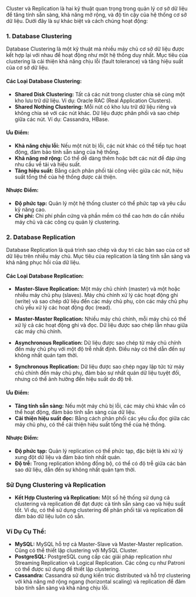 Cluster và Replication là hai kỹ thuật quan trọng trong quản lý cơ sở dữ liệu để tăng tính sẵn sàng, khả năng mở rộng, và độ tin cậy của hệ thống cơ sở dữ liệu. Dưới đây là sự khác biệt và cách chúng hoạt động:

### 1. Database Clustering

Database Clustering là một kỹ thuật mà nhiều máy chủ cơ sở dữ liệu được kết hợp lại với nhau để hoạt động như một hệ thống duy nhất. Mục tiêu của clustering là cải thiện khả năng chịu lỗi (fault tolerance) và tăng hiệu suất của cơ sở dữ liệu.

#### Các Loại Database Clustering:

- **Shared Disk Clustering:** Tất cả các nút trong cluster chia sẻ cùng một kho lưu trữ dữ liệu. Ví dụ: Oracle RAC (Real Application Clusters).
- **Shared Nothing Clustering:** Mỗi nút có kho lưu trữ dữ liệu riêng và không chia sẻ với các nút khác. Dữ liệu được phân phối và sao chép giữa các nút. Ví dụ: Cassandra, HBase.

#### Ưu Điểm:

- **Khả năng chịu lỗi:** Nếu một nút bị lỗi, các nút khác có thể tiếp tục hoạt động, đảm bảo tính sẵn sàng của hệ thống.
- **Khả năng mở rộng:** Có thể dễ dàng thêm hoặc bớt các nút để đáp ứng nhu cầu về tải và hiệu suất.
- **Tăng hiệu suất:** Bằng cách phân phối tải công việc giữa các nút, hiệu suất tổng thể của hệ thống được cải thiện.

#### Nhược Điểm:

- **Độ phức tạp:** Quản lý một hệ thống cluster có thể phức tạp và yêu cầu kỹ năng cao.
- **Chi phí:** Chi phí phần cứng và phần mềm có thể cao hơn do cần nhiều máy chủ và các công cụ quản lý clustering.

### 2. Database Replication

Database Replication là quá trình sao chép và duy trì các bản sao của cơ sở dữ liệu trên nhiều máy chủ. Mục tiêu của replication là tăng tính sẵn sàng và khả năng phục hồi của dữ liệu.

#### Các Loại Database Replication:

- **Master-Slave Replication:** Một máy chủ chính (master) và một hoặc nhiều máy chủ phụ (slaves). Máy chủ chính xử lý các hoạt động ghi (write) và sao chép dữ liệu đến các máy chủ phụ, còn các máy chủ phụ chủ yếu xử lý các hoạt động đọc (read).
    
- **Master-Master Replication:** Nhiều máy chủ chính, mỗi máy chủ có thể xử lý cả các hoạt động ghi và đọc. Dữ liệu được sao chép lẫn nhau giữa các máy chủ chính.
    
- **Asynchronous Replication:** Dữ liệu được sao chép từ máy chủ chính đến máy chủ phụ với một độ trễ nhất định. Điều này có thể dẫn đến sự không nhất quán tạm thời.
    
- **Synchronous Replication:** Dữ liệu được sao chép ngay lập tức từ máy chủ chính đến máy chủ phụ, đảm bảo sự nhất quán dữ liệu tuyệt đối, nhưng có thể ảnh hưởng đến hiệu suất do độ trễ.
    

#### Ưu Điểm:

- **Tăng tính sẵn sàng:** Nếu một máy chủ bị lỗi, các máy chủ khác vẫn có thể hoạt động, đảm bảo tính sẵn sàng của dữ liệu.
- **Cải thiện hiệu suất đọc:** Bằng cách phân phối các yêu cầu đọc giữa các máy chủ phụ, có thể cải thiện hiệu suất tổng thể của hệ thống.

#### Nhược Điểm:

- **Độ phức tạp:** Quản lý replication có thể phức tạp, đặc biệt là khi xử lý xung đột dữ liệu và đảm bảo tính nhất quán.
- **Độ trễ:** Trong replication không đồng bộ, có thể có độ trễ giữa các bản sao dữ liệu, dẫn đến sự không nhất quán tạm thời.

### Sử Dụng Clustering và Replication

- **Kết Hợp Clustering và Replication:** Một số hệ thống sử dụng cả clustering và replication để đạt được cả tính sẵn sàng cao và hiệu suất tốt. Ví dụ, có thể sử dụng clustering để phân phối tải và replication để đảm bảo dữ liệu luôn có sẵn.

### Ví Dụ Cụ Thể:

- **MySQL:** MySQL hỗ trợ cả Master-Slave và Master-Master replication. Cũng có thể thiết lập clustering với MySQL Cluster.
- **PostgreSQL:** PostgreSQL cung cấp các giải pháp replication như Streaming Replication và Logical Replication. Các công cụ như Patroni có thể được sử dụng để thiết lập clustering.
- **Cassandra:** Cassandra sử dụng kiến trúc distributed và hỗ trợ clustering với khả năng mở rộng ngang (horizontal scaling) và replication để đảm bảo tính sẵn sàng và khả năng chịu lỗi.